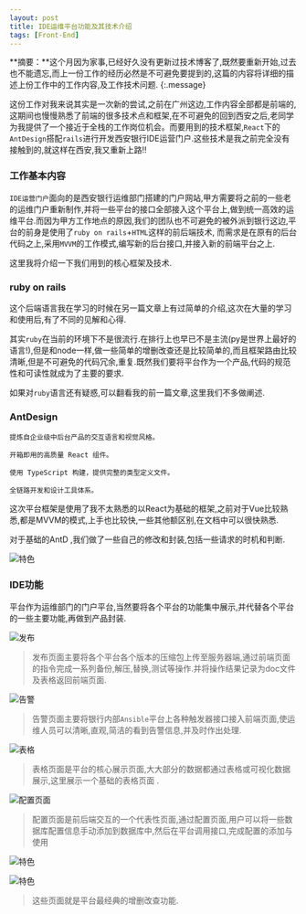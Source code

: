 ```yaml
---
layout: post
title: IDE运维平台功能及其技术介绍
tags: [Front-End]
---
```


**摘要：**这个月因为家事,已经好久没有更新过技术博客了,既然要重新开始,过去也不能遗忘,而上一份工作的经历必然是不可避免要提到的,这篇的内容将详细的描述上份工作中的工作内容,及工作技术问题.
{:.message}

这份工作对我来说其实是一次新的尝试,之前在广州这边,工作内容全部都是前端的,这期间也慢慢熟悉了前端的很多技术点和框架,在不可避免的回到西安之后,老同学为我提供了一个接近于全栈的工作岗位机会。而要用到的技术框架,`React`下的`AntDesign`搭配`rails`进行开发西安银行IDE运营门户.这些技术是我之前完全没有接触到的,就这样在西安,我又重新上路!!

### 工作基本内容
`IDE运营门户`面向的是西安银行运维部门搭建的门户网站,甲方需要将之前的一些老的运维门户重新制作,并将一些平台的接口全部接入这个平台上,做到统一高效的运维平台.而因为甲方工作地点的原因,我们的团队也不可避免的被外派到银行这边,平台的前身是使用了`ruby on rails`+`HTML`这样的前后端技术, 而需求是在原有的后台代码之上,采用`MVVM`的工作模式,编写新的后台接口,并接入新的前端平台之上.

这里我将介绍一下我们用到的核心框架及技术. 



### ruby on rails
这个后端语言我在学习的时候在另一篇文章上有过简单的介绍,这次在大量的学习和使用后,有了不同的见解和心得.

其实`ruby`在当前的环境下不是很流行.在排行上也早已不是主流(py是世界上最好的语言!),但是和node一样,做一些简单的增删改查还是比较简单的,而且框架路由比较清晰,但是不可避免的代码冗余,重复.既然我们要将平台作为一个产品,代码的规范性和可读性就成为了主要的要求.

如果对`ruby`语言还有疑惑,可以翻看我的前一篇文章,这里我们不多做阐述.


### AntDesign
```
提炼自企业级中后台产品的交互语言和视觉风格。

开箱即用的高质量 React 组件。

使用 TypeScript 构建，提供完整的类型定义文件。

全链路开发和设计工具体系。
```

这次平台框架是使用了我不太熟悉的以React为基础的框架,之前对于Vue比较熟悉,都是MVVM的模式,上手也比较快,一些其他额区别,在文档中可以很快熟悉.

对于基础的AntD ,我们做了一些自己的修改和封装,包括一些请求的时机和判断.

![特色](/blog/assets/img/docs/Ant-work/ant3.png)




### IDE功能

平台作为运维部门的门户平台,当然要将各个平台的功能集中展示,并代替各个平台的一些主要功能,再做到产品封装.

![发布](/blog/assets/img/docs/Ant-work/发布.PNG)

>发布页面主要将各个平台各个版本的压缩包上传至服务器端,通过前端页面的指令完成一系列备份,解压,替换,测试等操作.并将操作结果记录为doc文件及表格返回前端页面.

![告警](/blog/assets/img/docs/Ant-work/告警.PNG)

>告警页面主要将银行内部`Ansible`平台上各种触发器接口接入前端页面,使运维人员可以清晰,直观,简洁的看到告警信息,并及时作出处理.

![表格](/blog/assets/img/docs/Ant-work/表格.PNG)

>表格页面是平台的核心展示页面,大大部分的数据都通过表格或可视化数据展示,这里展示一个基础的表格页面 .

![配置页面](/blog/assets/img/docs/Ant-work/配置页面.PNG)

>配置页面是前后端交互的一个代表性页面,通过配置页面,用户可以将一些数据库配置信息手动添加到数据库中,然后在平台调用接口,完成配置的添加与使用


![特色](/blog/assets/img/docs/Ant-work/ant1.png)

![特色](/blog/assets/img/docs/Ant-work/ant2.png)

>这些页面就是平台最经典的增删改查功能. 

